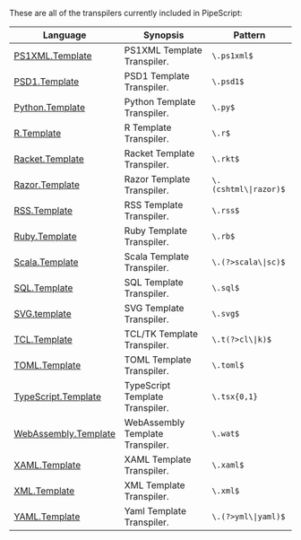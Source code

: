 These are all of the transpilers currently included in PipeScript:



|Language                                                                  |Synopsis                        |Pattern                  |
|--------------------------------------------------------------------------|--------------------------------|-------------------------|
|[PS1XML.Template](Transpilers/Templates/PS1XML.Template.psx.ps1)          |PS1XML Template Transpiler.     |```\.ps1xml$```          |
|[PSD1.Template](Transpilers/Templates/PSD1.Template.psx.ps1)              |PSD1 Template Transpiler.       |```\.psd1$```            |
|[Python.Template](Transpilers/Templates/Python.Template.psx.ps1)          |Python Template Transpiler.     |```\.py$```              |
|[R.Template](Transpilers/Templates/R.Template.psx.ps1)                    |R Template Transpiler.          |```\.r$```               |
|[Racket.Template](Transpilers/Templates/Racket.Template.psx.ps1)          |Racket Template Transpiler.     |```\.rkt$```             |
|[Razor.Template](Transpilers/Templates/Razor.Template.psx.ps1)            |Razor Template Transpiler.      |```\.(cshtml\\|razor)$```|
|[RSS.Template](Transpilers/Templates/RSS.Template.psx.ps1)                |RSS Template Transpiler.        |```\.rss$```             |
|[Ruby.Template](Transpilers/Templates/Ruby.Template.psx.ps1)              |Ruby Template Transpiler.       |```\.rb$```              |
|[Scala.Template](Transpilers/Templates/Scala.Template.psx.ps1)            |Scala Template Transpiler.      |```\.(?>scala\\|sc)$```  |
|[SQL.Template](Transpilers/Templates/SQL.Template.psx.ps1)                |SQL Template Transpiler.        |```\.sql$```             |
|[SVG.template](Transpilers/Templates/SVG.template.psx.ps1)                |SVG Template Transpiler.        |```\.svg$```             |
|[TCL.Template](Transpilers/Templates/TCL.Template.psx.ps1)                |TCL/TK Template Transpiler.     |```\.t(?>cl\\|k)$```     |
|[TOML.Template](Transpilers/Templates/TOML.Template.psx.ps1)              |TOML Template Transpiler.       |```\.toml$```            |
|[TypeScript.Template](Transpilers/Templates/TypeScript.Template.psx.ps1)  |TypeScript Template Transpiler. |```\.tsx{0,1}```         |
|[WebAssembly.Template](Transpilers/Templates/WebAssembly.Template.psx.ps1)|WebAssembly Template Transpiler.|```\.wat$```             |
|[XAML.Template](Transpilers/Templates/XAML.Template.psx.ps1)              |XAML Template Transpiler.       |```\.xaml$```            |
|[XML.Template](Transpilers/Templates/XML.Template.psx.ps1)                |XML Template Transpiler.        |```\.xml$```             |
|[YAML.Template](Transpilers/Templates/YAML.Template.psx.ps1)              |Yaml Template Transpiler.       |```\.(?>yml\\|yaml)$```  |
